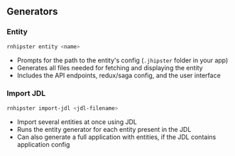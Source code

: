 ## Generators

### Entity

```sh
rnhipster entity <name>
```

-   Prompts for the path to the entity's config (`.jhipster` folder in your app)
-   Generates all files needed for fetching and displaying the entity
-   Includes the API endpoints, redux/saga config, and the user interface

### Import JDL

```sh
rnhipster import-jdl <jdl-filename>
```

-   Import several entities at once using JDL
-   Runs the entity generator for each entity present in the JDL
-   Can also generate a full application with entities, if the JDL contains application config
